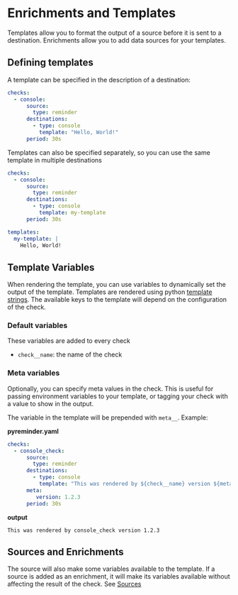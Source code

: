 # Enrichments and Templates

Templates allow you to format the output of a source before it is sent to a destination. Enrichments allow you to add data sources for your templates. 


## Defining templates

A template can be specified in the description of a destination:

```yaml
checks:
  - console:
      source:
        type: reminder
      destinations:
        - type: console
          template: "Hello, World!"
      period: 30s
```

Templates can also be specified separately, so you can use the same template in multiple destinations
```yaml
checks:
  - console:
      source:
        type: reminder
      destinations:
        - type: console
          template: my-template
      period: 30s

templates:
  my-template: |
    Hello, World!
```

## Template Variables

When rendering the template, you can use variables to dynamically set the output of the template. Templates are rendered using python [template strings](https://docs.python.org/3/library/string.html#template-strings). The available keys to the template will depend on the configuration of the check.

### Default variables

These variables are added to every check

- `check__name`: the name of the check

### Meta variables

Optionally, you can specify meta values in the check. This is useful for passing environment variables to your template, or tagging your check with a value to show in the output.

The variable in the template will be prepended with `meta__`. Example:

**pyreminder.yaml**
```yaml
checks:
  - console_check:
      source:
        type: reminder
      destinations:
        - type: console
          template: "This was rendered by ${check__name} version ${meta__version}"
      meta:
         version: 1.2.3
      period: 30s
```

**output**
```
This was rendered by console_check version 1.2.3
```

## Sources and Enrichments

The source will also make some variables available to the template. If a source is added as an enrichment, it will make its variables available without affecting the result of the check. See [Sources](../sources)

